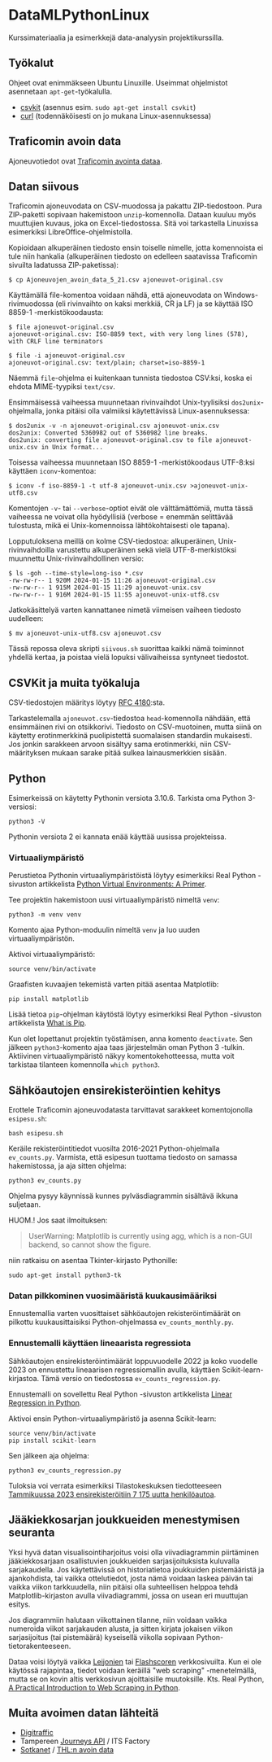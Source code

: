 # DataMLPythonLinux

Kurssimateriaalia ja esimerkkejä data-analyysin projektikurssilla.

## Työkalut

Ohjeet ovat enimmäkseen Ubuntu Linuxille. Useimmat ohjelmistot asennetaan
`apt-get`-työkalulla.

* [csvkit](https://csvkit.readthedocs.io/en/latest/) (asennus esim.
`sudo apt-get install csvkit`)
* [curl](https://curl.se/) (todennäköisesti on jo mukana Linux-asennuksessa)

## Traficomin avoin data

Ajoneuvotiedot ovat [Traficomin avointa dataa](https://tieto.traficom.fi/fi/tietotraficom/avoin-data).

## Datan siivous

Traficomin ajoneuvodata on CSV-muodossa ja pakattu ZIP-tiedostoon. Pura ZIP-paketti sopivaan
hakemistoon `unzip`-komennolla. Dataan kuuluu myös muuttujien kuvaus, joka on Excel-tiedostossa.
Sitä voi tarkastella Linuxissa esimerkiksi LibreOffice-ohjelmistolla.

Kopioidaan alkuperäinen tiedosto ensin toiselle nimelle, jotta komennoista ei tule niin hankalia (alkuperäinen tiedosto on edelleen saatavissa Traficomin sivuilta ladatussa ZIP-paketissa):

    $ cp Ajoneuvojen_avoin_data_5_21.csv ajoneuvot-original.csv

Käyttämällä file-komentoa voidaan nähdä, että ajoneuvodata on Windows-rivimuodossa 
(eli rivinvaihto on kaksi merkkiä, CR ja LF) ja se käyttää ISO 8859-1 -merkistökoodausta:

    $ file ajoneuvot-original.csv
    ajoneuvot-original.csv: ISO-8859 text, with very long lines (578), with CRLF line terminators

    $ file -i ajoneuvot-original.csv 
    ajoneuvot-original.csv: text/plain; charset=iso-8859-1

Näemmä `file`-ohjelma ei kuitenkaan tunnista tiedostoa CSV:ksi, koska ei ehdota
MIME-tyypiksi `text/csv`.

Ensimmäisessä vaiheessa muunnetaan rivinvaihdot Unix-tyylisiksi
`dos2unix`-ohjelmalla, jonka pitäisi olla valmiiksi käytettävissä Linux-asennuksessa:

    $ dos2unix -v -n ajoneuvot-original.csv ajoneuvot-unix.csv
    dos2unix: Converted 5360982 out of 5360982 line breaks.
    dos2unix: converting file ajoneuvot-original.csv to file ajoneuvot-unix.csv in Unix format...

Toisessa vaiheessa muunnetaan ISO 8859-1 -merkistökoodaus UTF-8:ksi käyttäen `iconv`-komentoa:

    $ iconv -f iso-8859-1 -t utf-8 ajoneuvot-unix.csv >ajoneuvot-unix-utf8.csv

Komentojen `-v`- tai `--verbose`-optiot eivät ole välttämättömiä, mutta tässä vaiheessa ne voivat olla
hyödyllisiä (verbose = enemmän selittävää tulostusta, mikä ei Unix-komennoissa
lähtökohtaisesti ole tapana).

Lopputuloksena meillä on kolme CSV-tiedostoa: alkuperäinen, Unix-rivinvaihdoilla varustettu
alkuperäinen sekä vielä UTF-8-merkistöksi muunnettu Unix-rivinvaihdollinen versio:

    $ ls -goh --time-style=long-iso *.csv
    -rw-rw-r-- 1 920M 2024-01-15 11:26 ajoneuvot-original.csv
    -rw-rw-r-- 1 915M 2024-01-15 11:29 ajoneuvot-unix.csv
    -rw-rw-r-- 1 916M 2024-01-15 11:55 ajoneuvot-unix-utf8.csv

Jatkokäsittelyä varten kannattanee nimetä viimeisen vaiheen tiedosto uudelleen:

    $ mv ajoneuvot-unix-utf8.csv ajoneuvot.csv

Tässä repossa oleva skripti `siivous.sh` suorittaa kaikki nämä toiminnot
yhdellä kertaa, ja poistaa vielä lopuksi välivaiheissa syntyneet tiedostot.

## CSVKit ja muita työkaluja

CSV-tiedostojen määritys löytyy [RFC 4180](https://www.ietf.org/rfc/rfc4180.txt):sta.

Tarkastelemalla `ajoneuvot.csv`-tiedostoa `head`-komennolla nähdään, 
että ensimmäinen rivi on otsikkorivi. Tiedosto on CSV-muotoinen, mutta
siinä on käytetty erotinmerkkinä puolipistettä suomalaisen standardin
mukaisesti. Jos jonkin sarakkeen arvoon sisältyy sama erotinmerkki,
niin CSV-määrityksen mukaan sarake pitää sulkea lainausmerkkien sisään.

## Python

Esimerkeissä on käytetty Pythonin versiota 3.10.6. Tarkista oma Python 3-versiosi:

    python3 -V

Pythonin versiota 2 ei kannata enää käyttää uusissa projekteissa.

### Virtuaaliympäristö

Perustietoa Pythonin virtuaaliympäristöistä löytyy esimerkiksi 
Real Python -sivuston artikkelista [Python Virtual Environments: A Primer](https://realpython.com/python-virtual-environments-a-primer/).

Tee projektin hakemistoon uusi virtuaaliympäristö nimeltä `venv`:

    python3 -m venv venv

Komento ajaa Python-moduulin nimeltä `venv` ja luo uuden virtuaaliympäristön.

Aktivoi virtuaaliympäristö:

    source venv/bin/activate

Graafisten kuvaajien tekemistä varten pitää asentaa Matplotlib:

    pip install matplotlib

Lisää tietoa `pip`-ohjelman käytöstä löytyy esimerkiksi Real Python -sivuston
artikkelista [What is Pip](https://realpython.com/what-is-pip/).

Kun olet lopettanut projektin työstämisen, anna komento `deactivate`. Sen jälkeen
`python3`-komento ajaa taas järjestelmän oman Python 3 -tulkin. Aktiivinen 
virtuaaliympäristö näkyy komentokehotteessa, mutta voit tarkistaa tilanteen
komennolla `which python3`.
  

## Sähköautojen ensirekisteröintien kehitys

Erottele Traficomin ajoneuvodatasta tarvittavat sarakkeet
komentojonolla `esipesu.sh`:

    bash esipesu.sh

Keräile rekisteröintitiedot vuosilta 2016-2021 Python-ohjelmalla
`ev_counts.py`. Varmista, että esipesun tuottama tiedosto on
samassa hakemistossa, ja aja sitten ohjelma:

    python3 ev_counts.py

Ohjelma pysyy käynnissä kunnes pylväsdiagrammin sisältävä
ikkuna suljetaan.

HUOM.! Jos saat ilmoituksen:

> UserWarning: Matplotlib is currently using agg, which is a non-GUI backend, so cannot show the figure.

niin ratkaisu on asentaa Tkinter-kirjasto Pythonille:

    sudo apt-get install python3-tk


### Datan pilkkominen vuosimääristä kuukausimääriksi

Ennustemallia varten vuosittaiset sähköautojen rekisteröintimäärät
on pilkottu kuukausittaisiksi Python-ohjelmassa `ev_counts_monthly.py`.

### Ennustemalli käyttäen lineaarista regressiota

Sähköautojen ensirekisteröintimäärät loppuvuodelle 2022 ja koko 
vuodelle 2023 on ennustettu lineaarisen regressiomallin avulla,
käyttäen Scikit-learn-kirjastoa. Tämä versio on tiedostossa
`ev_counts_regression.py`.

Ennustemalli on sovellettu Real Python -sivuston artikkelista
[Linear Regression in Python](https://realpython.com/linear-regression-in-python/).

Aktivoi ensin Python-virtuaaliympäristö ja asenna Scikit-learn:

    source venv/bin/activate
    pip install scikit-learn

Sen jälkeen aja ohjelma:

    python3 ev_counts_regression.py

Tuloksia voi verrata esimerkiksi Tilastokeskuksen tiedotteeseen
[Tammikuussa 2023 ensirekisteröitiin 7 175 uutta henkilöautoa](https://www.stat.fi/julkaisu/cl8cq3s51778x09w2jlxa1tyh).


## Jääkiekkosarjan joukkueiden menestymisen seuranta

Yksi hyvä datan visualisointiharjoitus voisi olla viivadiagrammin piirtäminen
jääkiekkosarjaan osallistuvien joukkueiden sarjasijoituksista kuluvalla sarjakaudella.
Jos käytettävissä on historiatietoa joukkuiden pistemääristä ja ajankohdista, tai
vaikka ottelutiedot, josta nämä voidaan laskea päivän tai vaikka viikon tarkkuudella,
niin pitäisi olla suhteellisen helppoa tehdä Matplotlib-kirjaston avulla viivadiagrammi,
jossa on usean eri muuttujan esitys.

Jos diagrammiin halutaan viikottainen tilanne, niin voidaan vaikka numeroida viikot
sarjakauden alusta, ja sitten kirjata jokaisen viikon sarjasijoitus (tai pistemäärä)
kyseisellä viikolla sopivaan Python-tietorakenteeseen.

Dataa voisi löytyä vaikka [Leijonien](https://tulospalvelu.leijonat.fi/) tai 
[Flashscoren](https://www.flashscore.fi/) verkkosivuilta. Kun ei ole käytössä
rajapintaa, tiedot voidaan keräillä "web scraping" -menetelmällä, mutta se on kovin altis
verkkosivun ajoittaisille muutoksille. Kts. Real Python, 
[A Practical Introduction to Web Scraping in Python](https://realpython.com/python-web-scraping-practical-introduction/).

## Muita avoimen datan lähteitä

* [Digitraffic](https://www.digitraffic.fi/)
* Tampereen [Journeys API](https://wiki.itsfactory.fi/index.php/Journeys_API) / ITS Factory
* [Sotkanet](https://sotkanet.fi/sotkanet/fi/index) / [THL:n avoin data](https://thl.fi/fi/tilastot-ja-data/aineistot-ja-palvelut/avoin-data)
